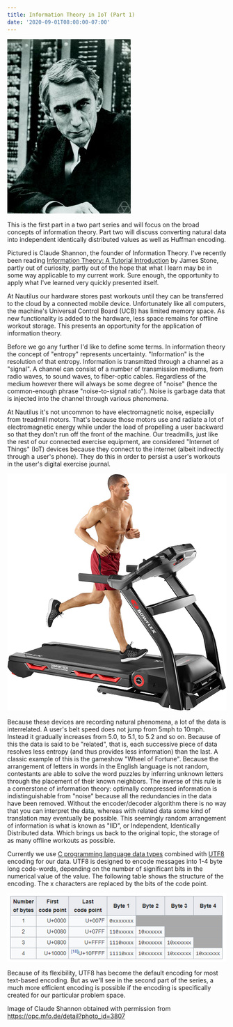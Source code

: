 ```yaml
---
title: Information Theory in IoT (Part 1)
date: '2020-09-01T08:08:00-07:00'
---
```

![Claude Shannon](/assets/images/shannon.jpg)

This is the first part in a two part series and will focus on the broad concepts of information theory.  Part two will discuss converting natural data into independent identically distributed values as well as Huffman encoding.

Pictured is Claude Shannon, the founder of Information Theory.  I've recently been reading [Information Theory: A Tutorial Introduction](https://www.amazon.com/Information-Theory-Introduction-James-Stone/dp/0956372856) by James Stone, partly out of curiosity, partly out of the hope that what I learn may be in some way applicable to my current work.  Sure enough, the opportunity to apply what I've learned very quickly presented itself.

At Nautilus our hardware stores past workouts until they can be transferred to the cloud by a connected mobile device.  Unfortunately like all computers,  the machine's Universal Control Board (UCB) has limited memory space.  As new functionality is added to the hardware, less space remains for offline workout storage.  This presents an opportunity for the application of information theory.

Before we go any further I'd like to define some terms.  In information theory the concept of "entropy" represents uncertainty.  "Information" is the resolution of that entropy.   Information is transmitted through a channel as a "signal".  A channel can consist of a number of transmission mediums, from radio waves, to sound waves, to fiber-optic cables.  Regardless of the medium however there will always be some degree of "noise" (hence the common-enough phrase "noise-to-signal ratio").  Noise is garbage data that is injected into the channel through various phenomena.  

At Nautilus it's not uncommon to have electromagnetic noise, especially from treadmill motors.  That's because those motors use and radiate a lot of electromagnetic energy while under the load of propelling a user backward so that they don't run off the front of the machine.   Our treadmills, just like the rest of our connected exercise equipment, are considered "Internet of Things" (IoT) devices because they connect to the internet (albeit indirectly through a user's phone). They do this in order to persist a user's workouts in the user's digital exercise journal. 

![Model 216 Treadmill](/assets/images/216.jpg)

Because these devices are recording natural phenomena, a lot of the data is interrelated.  A user's belt speed does not jump from 5mph to 10mph.  Instead it gradually increases from 5.0, to 5.1, to 5.2 and so on.  Because of this the data is said to be "related", that is, each successive piece of data resolves less entropy (and thus provides less information) than the last.  A classic example of this is the gameshow "Wheel of Fortune".  Because the arrangement of letters in words in the English language is not random, contestants are able to solve the word puzzles by inferring unknown letters through the placement of their known neighbors. The inverse of this rule is a cornerstone of information theory:  optimally compressed information is indistinguishable from "noise" because all the redundancies in the data have been removed.  Without the encoder/decoder algorithm there is no way that you can interpret the data, whereas with related data some kind of translation may eventually be possible.  This seemingly random arrangement of information is what is known as "IID", or Independent, Identically Distributed data.  Which brings us back to the original topic, the storage of as many offline workouts as possible.

Currently we use [C programming language data types](https://www.tutorialspoint.com/cprogramming/c_data_types.htm) combined with [UTF8 ](https://en.wikipedia.org/wiki/UTF-8)encoding for our data.  UTF8 is designed to encode messages into 1-4 byte long code-words, depending on the number of significant bits in the numerical value of the value. The following table shows the structure of the encoding. The x characters are replaced by the bits of the code point.

![Codepoint illustration](/assets/images/codepoint.png)

Because of its flexibility, UTF8 has become the default encoding for most text-based encoding.  But as we'll see in the second part of the series, a much more efficient encoding is possible if the encoding is specifically created for our particular problem space.

Image of Claude Shannon obtained with permission from https://opc.mfo.de/detail?photo_id=3807
